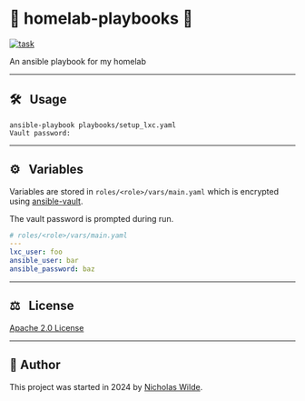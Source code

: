 <!-- markdownlint-disable-next-line no-trailing-punctuation -->
# :house_with_garden: homelab-playbooks :rocket:

[![task](https://img.shields.io/badge/task-enabled-brightgreen?logo=task&logoColor=white&style=for-the-badge)](https://taskfile.dev/)

An ansible playbook for my homelab

---

## :hammer_and_wrench: &nbsp; Usage

```shell
ansible-playbook playbooks/setup_lxc.yaml
Vault password:
```
---

## :gear: &nbsp; Variables

Variables are stored in `roles/<role>/vars/main.yaml` which is encrypted using [ansible-vault][2].

The vault password is prompted during run.

```yaml
# roles/<role>/vars/main.yaml
---
lxc_user: foo
ansible_user: bar
ansible_password: baz
```

---

<!-- spellchecker-disable -->
## :balance_scale: &nbsp; License
<!-- spellchecker-enable -->

​[​Apache 2.0 License​](../LICENSE)

---

## :pencil:​&nbsp;​Author

​This project was started in 2024 by [Nicholas Wilde][1].

[1]: <https://github.com/nicholaswilde/>
[2]: <https://docs.ansible.com/ansible/latest/vault_guide/vault.html>

